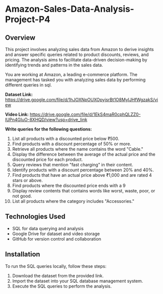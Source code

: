 # Amazon-Sales-Data-Analysis-Project-P4

## Overview

This project involves analyzing sales data from Amazon to derive insights and answer specific queries related to product discounts, reviews, and pricing. The analysis aims to facilitate data-driven decision-making by identifying trends and patterns in the sales data.

You are working at Amazon, a leading e-commerce platform. The management has tasked you with analyzing sales data by performing different queries in sql. 

**Dataset  Link:** https://drive.google.com/file/d/1hJOXNpOUXOpyjsrBt1O8MyIJHfWgzakS/view

**Video Link:** https://drive.google.com/file/d/1EkS4maR0cphQLZZ0-lUPn4GIuO-8XHQD/view?usp=drive_link

**Write queries for the following questions:**

1. List all products with a discounted price below ₹500.
2. Find products with a discount percentage of 50% or more.
3. Retrieve all products where the name contains the word "Cable."
4. Display the difference between the average of the actual price and the discounted price for each product.
5. Query reviews that mention "fast charging" in their content.
6. Identify products with a discount percentage between 20% and 40%.
7. Find products that have an actual price above ₹1,000 and are rated 4 stars or above.
8. Find products where the discounted price ends with a 9
9. Display review contents that contains words like worst, waste, poor, or not good.
10. List all products where the category includes "Accessories."

## Technologies Used

- SQL for data querying and analysis
- Google Drive for dataset and video storage
- GitHub for version control and collaboration

## Installation

To run the SQL queries locally, follow these steps:

1. Download the dataset from the provided link.
2. Import the dataset into your SQL database management system.
3. Execute the SQL queries to perform the analysis.
